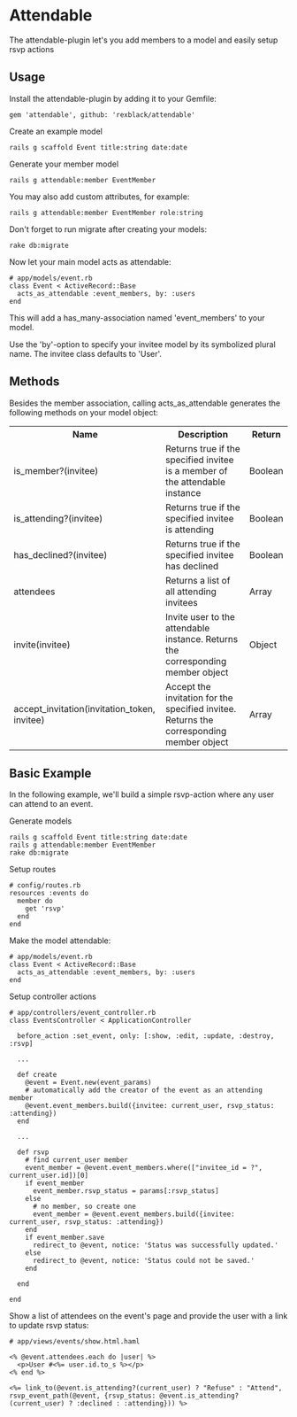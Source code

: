 Attendable
==========

The attendable-plugin let's you add members to a model and easily setup rsvp actions

Usage
-----

Install the attendable-plugin by adding it to your Gemfile:
```
gem 'attendable', github: 'rexblack/attendable'
```

Create an example model
```
rails g scaffold Event title:string date:date
```

Generate your member model
```
rails g attendable:member EventMember
```

You may also add custom attributes, for example:
```
rails g attendable:member EventMember role:string
```

Don't forget to run migrate after creating your models:
```
rake db:migrate
```

Now let your main model acts as attendable:
```
# app/models/event.rb
class Event < ActiveRecord::Base
  acts_as_attendable :event_members, by: :users
end
```
This will add a has_many-association named 'event_members' to your model.
 
Use the 'by'-option to specify your invitee model by its symbolized plural name. The invitee class defaults to 'User'.

Methods
-------
Besides the member association, calling acts_as_attendable generates the following methods on your model object: 

<table>
  <tr>
    <th>Name</th>
    <th>Description</th>
    <th>Return</th>
  </tr>
  <tr>
    <td>is_member?(invitee)</td>
    <td>Returns true if the specified invitee is a member of the attendable instance</td>
    <td>Boolean</td>
  </tr>
  <tr>
    <td>is_attending?(invitee)</td>
    <td>Returns true if the specified invitee is attending</td>
    <td>Boolean</td>
  </tr>
  <tr>
    <td>has_declined?(invitee)</td>
    <td>Returns true if the specified invitee has declined</td>
    <td>Boolean</td>
  </tr>
  <tr>
    <td>attendees</td>
    <td>Returns a list of all attending invitees</td>
    <td>Array</td>
  </tr>
  <tr>
    <td>invite(invitee)</td>
    <td>Invite user to the attendable instance. Returns the corresponding member object</td>
    <td>Object</td>
  </tr>
  <tr>
    <td>accept_invitation(invitation_token, invitee)</td>
    <td>Accept the invitation for the specified invitee. Returns the corresponding member object</td>
    <td>Array</td>
  </tr>
</table>


Basic Example
-------------
In the following example, we'll build a simple rsvp-action where any user can attend to an event. 

Generate models
```
rails g scaffold Event title:string date:date
rails g attendable:member EventMember
rake db:migrate
```

Setup routes
```
# config/routes.rb
resources :events do
  member do
    get 'rsvp'
  end
end
```

Make the model attendable:
```
# app/models/event.rb
class Event < ActiveRecord::Base
  acts_as_attendable :event_members, by: :users
end
```

Setup controller actions
```
# app/controllers/event_controller.rb
class EventsController < ApplicationController
  
  before_action :set_event, only: [:show, :edit, :update, :destroy, :rsvp]
  
  ...
  
  def create
    @event = Event.new(event_params)
    # automatically add the creator of the event as an attending member
    @event.event_members.build({invitee: current_user, rsvp_status: :attending})
  end
  
  ...
  
  def rsvp
    # find current_user member
    event_member = @event.event_members.where(["invitee_id = ?", current_user.id])[0]
    if event_member
      event_member.rsvp_status = params[:rsvp_status]
    else
      # no member, so create one
      event_member = @event.event_members.build({invitee: current_user, rsvp_status: :attending})
    end
    if event_member.save
      redirect_to @event, notice: 'Status was successfully updated.'
    else
      redirect_to @event, notice: 'Status could not be saved.'
    end
    
  end
  
end
```

Show a list of attendees on the event's page and provide the user with a link to update rsvp status:
```
# app/views/events/show.html.haml

<% @event.attendees.each do |user| %>
  <p>User #<%= user.id.to_s %></p>
<% end %>

<%= link_to(@event.is_attending?(current_user) ? "Refuse" : "Attend", rsvp_event_path(@event, {rsvp_status: @event.is_attending?(current_user) ? :declined : :attending})) %>
```